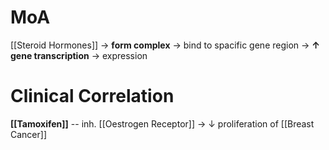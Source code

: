 # MoA
[[Steroid Hormones]] → **form complex** → bind to spacific gene region → **↑ gene transcription** → expression

# Clinical Correlation
**[[Tamoxifen]]** -- inh. [[Oestrogen Receptor]] → ↓ proliferation of [[Breast Cancer]]

